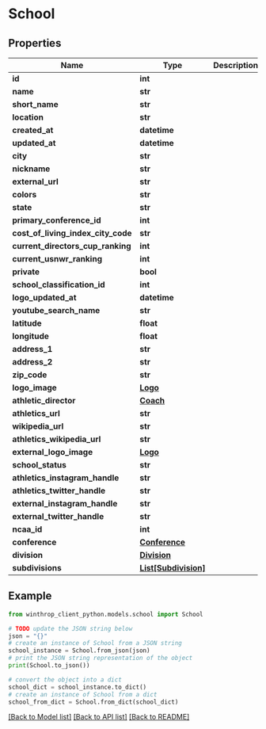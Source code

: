 # School


## Properties

Name | Type | Description | Notes
------------ | ------------- | ------------- | -------------
**id** | **int** |  | [optional] 
**name** | **str** |  | [optional] 
**short_name** | **str** |  | [optional] 
**location** | **str** |  | [optional] 
**created_at** | **datetime** |  | [optional] 
**updated_at** | **datetime** |  | [optional] 
**city** | **str** |  | [optional] 
**nickname** | **str** |  | [optional] 
**external_url** | **str** |  | [optional] 
**colors** | **str** |  | [optional] 
**state** | **str** |  | [optional] 
**primary_conference_id** | **int** |  | [optional] 
**cost_of_living_index_city_code** | **str** |  | [optional] 
**current_directors_cup_ranking** | **int** |  | [optional] 
**current_usnwr_ranking** | **int** |  | [optional] 
**private** | **bool** |  | [optional] 
**school_classification_id** | **int** |  | [optional] 
**logo_updated_at** | **datetime** |  | [optional] 
**youtube_search_name** | **str** |  | [optional] 
**latitude** | **float** |  | [optional] 
**longitude** | **float** |  | [optional] 
**address_1** | **str** |  | [optional] 
**address_2** | **str** |  | [optional] 
**zip_code** | **str** |  | [optional] 
**logo_image** | [**Logo**](Logo.md) |  | [optional] 
**athletic_director** | [**Coach**](Coach.md) |  | [optional] 
**athletics_url** | **str** |  | [optional] 
**wikipedia_url** | **str** |  | [optional] 
**athletics_wikipedia_url** | **str** |  | [optional] 
**external_logo_image** | [**Logo**](Logo.md) |  | [optional] 
**school_status** | **str** |  | [optional] 
**athletics_instagram_handle** | **str** |  | [optional] 
**athletics_twitter_handle** | **str** |  | [optional] 
**external_instagram_handle** | **str** |  | [optional] 
**external_twitter_handle** | **str** |  | [optional] 
**ncaa_id** | **int** |  | [optional] 
**conference** | [**Conference**](Conference.md) |  | [optional] 
**division** | [**Division**](Division.md) |  | [optional] 
**subdivisions** | [**List[Subdivision]**](Subdivision.md) |  | [optional] 

## Example

```python
from winthrop_client_python.models.school import School

# TODO update the JSON string below
json = "{}"
# create an instance of School from a JSON string
school_instance = School.from_json(json)
# print the JSON string representation of the object
print(School.to_json())

# convert the object into a dict
school_dict = school_instance.to_dict()
# create an instance of School from a dict
school_from_dict = School.from_dict(school_dict)
```
[[Back to Model list]](../README.md#documentation-for-models) [[Back to API list]](../README.md#documentation-for-api-endpoints) [[Back to README]](../README.md)


